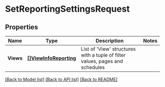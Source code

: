 # SetReportingSettingsRequest

## Properties
Name | Type | Description | Notes
------------ | ------------- | ------------- | -------------
**Views** | [**[]ViewInfoReporting**](ViewInfoReporting.md) | List of &#39;View&#39; structures with a tuple of filter values, pages and schedules | 

[[Back to Model list]](../README.md#documentation-for-models) [[Back to API list]](../README.md#documentation-for-api-endpoints) [[Back to README]](../README.md)


